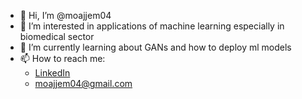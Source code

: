 - 👋 Hi, I’m @moajjem04
- 👀 I’m interested in applications of machine learning especially in biomedical sector
- 🌱 I’m currently learning about GANs and how to deploy ml models
- 📫 How to reach me:
  * [LinkedIn](https://www.linkedin.com/in/moajjem-hossain/)
  * moajjem04@gmail.com

<!---
moajjem04/moajjem04 is a ✨ special ✨ repository because its `README.md` (this file) appears on your GitHub profile.
You can click the Preview link to take a look at your changes.
- 💞️ I’m looking to collaborate on ...
--->
